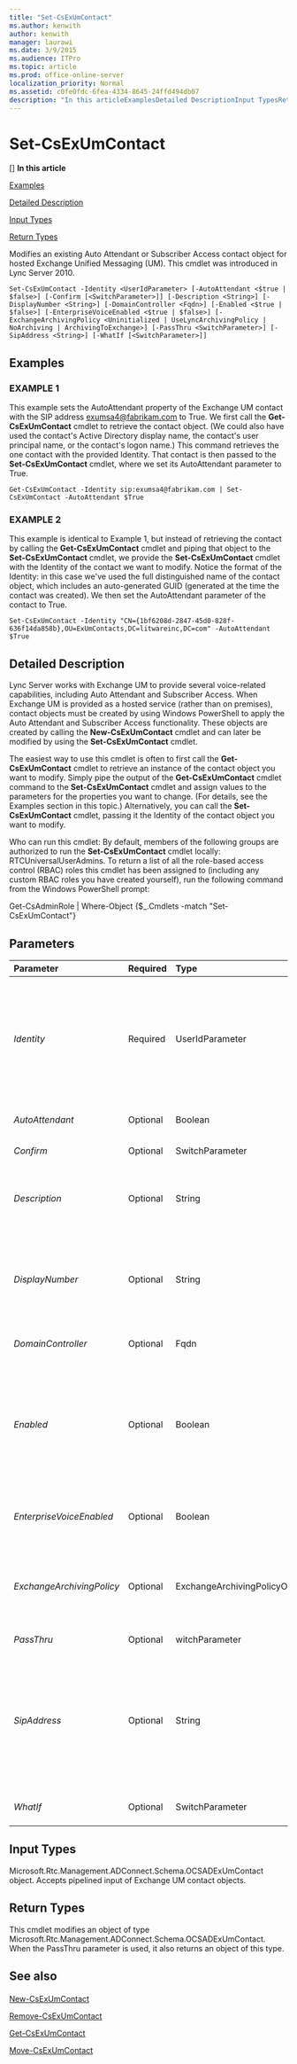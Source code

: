 ```yaml
---
title: "Set-CsExUmContact"
ms.author: kenwith
author: kenwith
manager: laurawi
ms.date: 3/9/2015
ms.audience: ITPro
ms.topic: article
ms.prod: office-online-server
localization_priority: Normal
ms.assetid: c0fe0fdc-6fea-4334-8645-24ffd494db07
description: "In this articleExamplesDetailed DescriptionInput TypesReturn Types"
---
```


# Set-CsExUmContact
[]
 **In this article**
  
[Examples](#sectionSection0)
  
[Detailed Description](#sectionSection1)
  
[Input Types](#sectionSection2)
  
[Return Types](#sectionSection3)
  
Modifies an existing Auto Attendant or Subscriber Access contact object for hosted Exchange Unified Messaging (UM). This cmdlet was introduced in Lync Server 2010.
  
```
Set-CsExUmContact -Identity <UserIdParameter> [-AutoAttendant <$true | $false>] [-Confirm [<SwitchParameter>]] [-Description <String>] [-DisplayNumber <String>] [-DomainController <Fqdn>] [-Enabled <$true | $false>] [-EnterpriseVoiceEnabled <$true | $false>] [-ExchangeArchivingPolicy <Uninitialized | UseLyncArchivingPolicy | NoArchiving | ArchivingToExchange>] [-PassThru <SwitchParameter>] [-SipAddress <String>] [-WhatIf [<SwitchParameter>]]
```

## Examples
<a name="sectionSection0"> </a>

### EXAMPLE 1

This example sets the AutoAttendant property of the Exchange UM contact with the SIP address exumsa4@fabrikam.com to True. We first call the **Get-CsExUmContact** cmdlet to retrieve the contact object. (We could also have used the contact's Active Directory display name, the contact's user principal name, or the contact's logon name.) This command retrieves the one contact with the provided Identity. That contact is then passed to the **Set-CsExUmContact** cmdlet, where we set its AutoAttendant parameter to True. 
  
```
Get-CsExUmContact -Identity sip:exumsa4@fabrikam.com | Set-CsExUmContact -AutoAttendant $True
```

### EXAMPLE 2

This example is identical to Example 1, but instead of retrieving the contact by calling the **Get-CsExUmContact** cmdlet and piping that object to the **Set-CsExUmContact** cmdlet, we provide the **Set-CsExUmContact** cmdlet with the Identity of the contact we want to modify. Notice the format of the Identity: in this case we've used the full distinguished name of the contact object, which includes an auto-generated GUID (generated at the time the contact was created). We then set the AutoAttendant parameter of the contact to True. 
  
```
Set-CsExUmContact -Identity "CN={1bf6208d-2847-45d0-828f-636f14da858b},OU=ExUmContacts,DC=litwareinc,DC=com" -AutoAttendant $True
```

## Detailed Description
<a name="sectionSection1"> </a>

Lync Server works with Exchange UM to provide several voice-related capabilities, including Auto Attendant and Subscriber Access. When Exchange UM is provided as a hosted service (rather than on premises), contact objects must be created by using Windows PowerShell to apply the Auto Attendant and Subscriber Access functionality. These objects are created by calling the **New-CsExUmContact** cmdlet and can later be modified by using the **Set-CsExUmContact** cmdlet. 
  
The easiest way to use this cmdlet is often to first call the **Get-CsExUmContact** cmdlet to retrieve an instance of the contact object you want to modify. Simply pipe the output of the **Get-CsExUmContact** cmdlet command to the **Set-CsExUmContact** cmdlet and assign values to the parameters for the properties you want to change. (For details, see the Examples section in this topic.) Alternatively, you can call the **Set-CsExUmContact** cmdlet, passing it the Identity of the contact object you want to modify. 
  
Who can run this cmdlet: By default, members of the following groups are authorized to run the **Set-CsExUmContact** cmdlet locally: RTCUniversalUserAdmins. To return a list of all the role-based access control (RBAC) roles this cmdlet has been assigned to (including any custom RBAC roles you have created yourself), run the following command from the Windows PowerShell prompt: 
  
Get-CsAdminRole | Where-Object {$_.Cmdlets -match "Set-CsExUmContact"}
  
## Parameters
<a name="sectionSection1"> </a>

|**Parameter**|**Required**|**Type**|**Description**|
|:-----|:-----|:-----|:-----|
| _Identity_ <br/> |Required  <br/> |UserIdParameter  <br/> |The unique identifier of the contact object you want to modify. Contact identities can be specified using one of four formats: 1) The contact's SIP address; 2) the contact's user principal name (UPN); 3) the contact's domain name and logon name, in the form domain\logon (for example, litwareinc\exum1); and, 4) the contact's Active Directory display name (for example, Team Auto Attendant).  <br/> Full data type: Microsoft.Rtc.Management.AD.UserIdParameter  <br/> |
| _AutoAttendant_ <br/> |Optional  <br/> |Boolean  <br/> |Set the parameter to True if the contact object is an Auto Attendant. This parameter is False by default.  <br/> |
| _Confirm_ <br/> |Optional  <br/> |SwitchParameter  <br/> |Prompts you for confirmation before executing the command.  <br/> |
| _Description_ <br/> |Optional  <br/> |String  <br/> |A description of this contact. The description is for use by administrators to identify the type of contact (Auto Attendant or Subscriber Access), the location, provider, or any other information that will identify the purpose of each Exchange UM contact.  <br/> |
| _DisplayNumber_ <br/> |Optional  <br/> |String  <br/> |The telephone number of the contact. Display numbers for each contact must be unique (no two Exchange UM contacts can have the same display number). Changing this value will also change the value of the LineURI property.  <br/> This value may begin with a plus sign (+) and may contain any number of digits. The first digit cannot be zero.  <br/> |
| _DomainController_ <br/> |Optional  <br/> |Fqdn  <br/> |Allows you to specify a domain controller. If no domain controller is specified, the first available will be used.  <br/> |
| _Enabled_ <br/> |Optional  <br/> |Boolean  <br/> |Indicates whether or not the contact has been enabled for Lync Server. Setting this parameter to False will disable the contact, and the Auto Attendant or Subscriber Access associated with this contact will no longer function.  <br/> If you disable an account by using the Enabled parameter, the information associated with that account (including assigned hosted voice mail policies) is retained. If you later re-enable the account using the Enable parameter, the associated account information will be restored.  <br/> |
| _EnterpriseVoiceEnabled_ <br/> |Optional  <br/> |Boolean  <br/> |Indicates whether the contact has been enabled for Enterprise Voice. If this value is set to False, the Auto Attendant or Subscriber Access feature associated with this contact will no longer be available.  <br/> |
| _ExchangeArchivingPolicy_ <br/> |Optional  <br/> |ExchangeArchivingPolicyOptionsEnum  <br/> |Indicates where the contact's instant messaging sessions are archived. Allowed values are:  <br/> \* Uninitialized  <br/> \* UseLyncArchivingPolicy  <br/> \* ArchivingToExchange  <br/> \* NoArchiving  <br/> |
| _PassThru_ <br/> |Optional  <br/> |witchParameter  <br/> |Returns the results of the command. By default, this cmdlet does not generate any output.  <br/> |
| _SipAddress_ <br/> |Optional  <br/> |String  <br/> |The SIP address of the contact. This must be a new address that does not already exist as a user or contact in Active Directory Domain Services.  <br/> Changing this value will also change the SIP address stored in the OtherIpPhone property.  <br/> The SipAddress can be used as the Identity value for the **Get-CsExUmContact** cmdlet commands to retrieve specific contacts. When calling that cmdlet, the new SipAddress will be used; queries for the old SIP address will not return an object.  <br/> |
| _WhatIf_ <br/> |Optional  <br/> |SwitchParameter  <br/> |Describes what would happen if you executed the command without actually executing the command.  <br/> |
   
## Input Types
<a name="sectionSection2"> </a>

Microsoft.Rtc.Management.ADConnect.Schema.OCSADExUmContact object. Accepts pipelined input of Exchange UM contact objects.
  
## Return Types
<a name="sectionSection3"> </a>

This cmdlet modifies an object of type Microsoft.Rtc.Management.ADConnect.Schema.OCSADExUmContact. When the PassThru parameter is used, it also returns an object of this type.
  
## See also
<a name="sectionSection3"> </a>

#### 

[New-CsExUmContact](new-csexumcontact.md)
  
[Remove-CsExUmContact](remove-csexumcontact.md)
  
[Get-CsExUmContact](get-csexumcontact.md)
  
[Move-CsExUmContact](move-csexumcontact.md)

